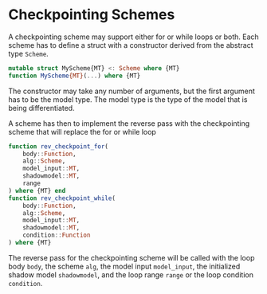 # Checkpointing Schemes
A checkpointing scheme may support either for or while loops or both. Each scheme has to define a struct with a constructor derived from the abstract type `Scheme`.
```julia
mutable struct MyScheme{MT} <: Scheme where {MT}
function MyScheme{MT}(...) where {MT}
```
The constructor may take any number of arguments, but the first argument has to be the model type. The model type is the type of the model that is being differentiated.

A scheme has then to implement the reverse pass with the checkpointing scheme that will replace the for or while loop
```julia
function rev_checkpoint_for(
    body::Function,
    alg::Scheme,
    model_input::MT,
    shadowmodel::MT,
    range
) where {MT} end
function rev_checkpoint_while(
    body::Function,
    alg::Scheme,
    model_input::MT,
    shadowmodel::MT,
    condition::Function
) where {MT}
```
The reverse pass for the checkpointing scheme will be called with the loop body `body`, the scheme `alg`, the model input `model_input`, the initialized shadow model `shadowmodel`, and the loop range `range` or the loop condition `condition`.
